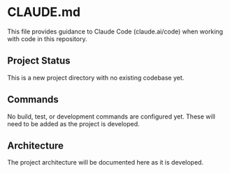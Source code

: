 # CLAUDE.md

This file provides guidance to Claude Code (claude.ai/code) when working with code in this repository.

## Project Status

This is a new project directory with no existing codebase yet.

## Commands

No build, test, or development commands are configured yet. These will need to be added as the project is developed.

## Architecture

The project architecture will be documented here as it is developed.